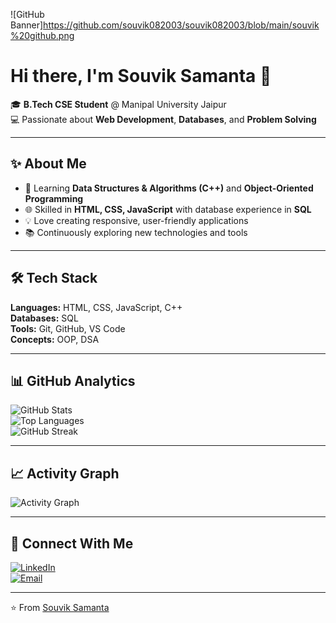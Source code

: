 <!-- Profile Banner -->
![GitHub Banner]https://github.com/souvik082003/souvik082003/blob/main/souvik%20github.png
# Hi there, I'm Souvik Samanta 👋

🎓 **B.Tech CSE Student** @ Manipal University Jaipur  
💻 Passionate about **Web Development**, **Databases**, and **Problem Solving**

---

## ✨ About Me
- 🌱 Learning **Data Structures & Algorithms (C++)** and **Object-Oriented Programming**
- 🌐 Skilled in **HTML, CSS, JavaScript** with database experience in **SQL**
- 💡 Love creating responsive, user-friendly applications
- 📚 Continuously exploring new technologies and tools

---

## 🛠 Tech Stack
**Languages:** HTML, CSS, JavaScript, C++  
**Databases:** SQL  
**Tools:** Git, GitHub, VS Code  
**Concepts:** OOP, DSA

---

## 📊 GitHub Analytics
![GitHub Stats](https://github-readme-stats.vercel.app/api?username=YourGitHubUsername&show_icons=true&theme=tokyonight)  
![Top Languages](https://github-readme-stats.vercel.app/api/top-langs/?username=YourGitHubUsername&layout=compact&theme=tokyonight)  
![GitHub Streak](https://github-readme-streak-stats.herokuapp.com/?user=YourGitHubUsername&theme=tokyonight)

---

## 📈 Activity Graph
![Activity Graph](https://github-readme-activity-graph.vercel.app/graph?username=YourGitHubUsername&theme=tokyo-night)

---

## 🤝 Connect With Me
[![LinkedIn](https://img.shields.io/badge/LinkedIn-blue?style=for-the-badge&logo=linkedin)](linkedin.com/in/souvik-samanta-660130211)  
[![Email](https://img.shields.io/badge/Email-red?style=for-the-badge&logo=gmail)](mailto:work03.souvik2gmail.com)

---
⭐ From [Souvik Samanta](https://github.com/souvik082003)


<!--
**souvik082003/souvik082003** is a ✨ _special_ ✨ repository because its `README.md` (this file) appears on your GitHub profile.

Here are some ideas to get you started:

- 🔭 I’m currently working on ...
- 🌱 I’m currently learning ...
- 👯 I’m looking to collaborate on ...
- 🤔 I’m looking for help with ...
- 💬 Ask me about ...
- 📫 How to reach me: ...
- 😄 Pronouns: ...
- ⚡ Fun fact: ...
-->
